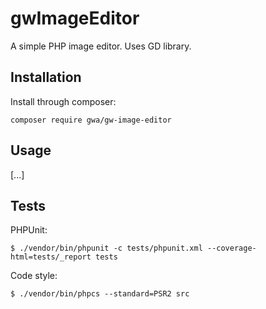 gwImageEditor
=============

A simple PHP image editor. Uses GD library.

## Installation

Install through composer:

`composer require gwa/gw-image-editor`

## Usage

[...]

## Tests

PHPUnit:

```
$ ./vendor/bin/phpunit -c tests/phpunit.xml --coverage-html=tests/_report tests
```

Code style:

```
$ ./vendor/bin/phpcs --standard=PSR2 src
```

